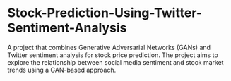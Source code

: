 # Stock-Prediction-Using-Twitter-Sentiment-Analysis
A project that combines Generative Adversarial Networks (GANs) and Twitter sentiment analysis for stock price prediction. The project aims to explore the relationship between social media sentiment and stock market trends using a GAN-based approach.
